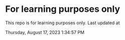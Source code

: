 # For learning purposes only
This repo is for learning purposes only.
Last updated at

Thursday, August 17, 2023 1:34:57 PM

